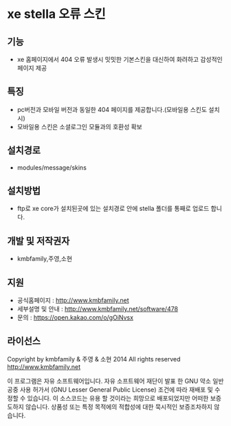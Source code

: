 xe stella 오류 스킨
===============
## 기능 ##
 * xe 홈페이지에서 404 오류 발생시 밋밋한 기본스킨을 대신하여 화려하고 감성적인 페이지 제공
## 특징 ##
 * pc버전과 모바일 버전과 동일한 404 페이지를 제공합니다.(모바일용 스킨도 설치시)
 * 모바일용 스킨은 소셜로그인 모듈과의 호환성 확보
## 설치경로 ##
- modules/message/skins
## 설치방법 ##
- ftp로 xe core가 설치된곳에 있는 설치경로 안에 stella 폴더를 통째로 업로드 합니다.
## 개발 및 저작권자 ##
- kmbfamily,주영,소현
## 지원 ##
 - 공식홈페이지 : http://www.kmbfamily.net
 - 세부설명 및 안내 : http://www.kmbfamily.net/software/478
 - 문의 : https://open.kakao.com/o/gOiNvsx
## 라이선스 ##
Copyright by kmbfamily & 주영 & 소현 2014 All rights reserved http://www.kmbfamily.net

이 프로그램은 자유 소프트웨어입니다. 자유 소프트웨어 재단이 발표 한 GNU 약소 일반 공중 사용 허가서 (GNU Lesser General Public License) 조건에 따라 재배포 및 수정할 수 있습니다. 이 소스코드는 유용 할 것이라는 희망으로 배포되었지만 어떠한 보증도하지 않습니다. 상품성 또는 특정 목적에의 적합성에 대한 묵시적인 보증조차하지 않습니다.
